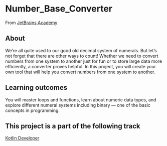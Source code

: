 # Number_Base_Converter
From [JetBrains Academy](https://hyperskill.org/tracks)
## About
We’re all quite used to our good old decimal system of numerals. But let’s not forget that there are other ways to count! Whether we need to convert numbers from one system to another just for fun or to store large data more efficiently, a converter proves helpful. In this project, you will create your own tool that will help you convert numbers from one system to another.
## Learning outcomes
You will master loops and functions, learn about numeric data types, and explore different numeral systems including binary — one of the basic concepts in programming.
## This project is a part of the following track
[Kotlin Developer](https://hyperskill.org/tracks/3)
